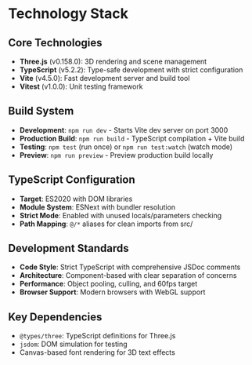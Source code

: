 # Technology Stack

## Core Technologies
- **Three.js** (v0.158.0): 3D rendering and scene management
- **TypeScript** (v5.2.2): Type-safe development with strict configuration
- **Vite** (v4.5.0): Fast development server and build tool
- **Vitest** (v1.0.0): Unit testing framework

## Build System
- **Development**: `npm run dev` - Starts Vite dev server on port 3000
- **Production Build**: `npm run build` - TypeScript compilation + Vite build
- **Testing**: `npm test` (run once) or `npm run test:watch` (watch mode)
- **Preview**: `npm run preview` - Preview production build locally

## TypeScript Configuration
- **Target**: ES2020 with DOM libraries
- **Module System**: ESNext with bundler resolution
- **Strict Mode**: Enabled with unused locals/parameters checking
- **Path Mapping**: `@/*` aliases for clean imports from src/

## Development Standards
- **Code Style**: Strict TypeScript with comprehensive JSDoc comments
- **Architecture**: Component-based with clear separation of concerns
- **Performance**: Object pooling, culling, and 60fps target
- **Browser Support**: Modern browsers with WebGL support

## Key Dependencies
- `@types/three`: TypeScript definitions for Three.js
- `jsdom`: DOM simulation for testing
- Canvas-based font rendering for 3D text effects